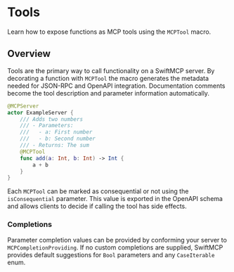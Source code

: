 # Tools

Learn how to expose functions as MCP tools using the ``MCPTool`` macro.

## Overview

Tools are the primary way to call functionality on a SwiftMCP server. By decorating a
function with ``MCPTool`` the macro generates the metadata needed for JSON-RPC and
OpenAPI integration. Documentation comments become the tool description and parameter
information automatically.

```swift
@MCPServer
actor ExampleServer {
    /// Adds two numbers
    /// - Parameters:
    ///   - a: First number
    ///   - b: Second number
    /// - Returns: The sum
    @MCPTool
    func add(a: Int, b: Int) -> Int {
        a + b
    }
}
```

Each ``MCPTool`` can be marked as consequential or not using the `isConsequential`
parameter. This value is exported in the OpenAPI schema and allows clients to decide if
calling the tool has side effects.

### Completions

Parameter completion values can be provided by conforming your server to
``MCPCompletionProviding``. If no custom completions are supplied, SwiftMCP provides
default suggestions for ``Bool`` parameters and any ``CaseIterable`` enum.
